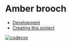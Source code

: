 # Amber brooch

- [Development](docs/dev.md)
- [Creating this project](docs/creproj.md)

[![codecov](https://codecov.io/gh/MichinobuMaeda/amber-case/branch/main/graph/badge.svg?token=Uiamf0buU3)](https://codecov.io/gh/MichinobuMaeda/amber-case)
